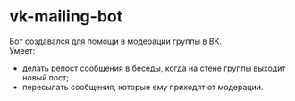 # vk-mailing-bot
Бот создавался для помощи в модерации группы в ВК. \
Умеет:
- делать репост сообщения в беседы, когда на стене группы выходит новый пост; 
- пересылать сообщения, которые ему приходят от модерации.
